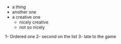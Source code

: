 * a thing
* another one 
* a creative one
    * nicely creative
    * not so nicely
    
1- Ordered one
2- second on the list
3- late to the game
